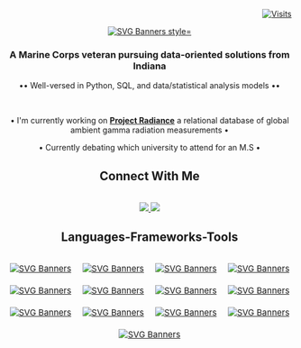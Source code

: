 <p align="right">
  <a href="https://visitorbadge.io/status?path=NCutler211%2FNCutler211">
    <img src="https://api.visitorbadge.io/api/visitors?path=NCutler211%2FNCutler211&label=Visits&countColor=%23263759" alt="Visits">
  </a>
</p>

<p align="center">
  <a href="https://github.com/Akshay090/svg-banners">
    <img src="https://svg-banners.vercel.app/api?type=luminance&text1=Nate%20Cutler%20Data%20Scientist&width=800&height=400" alt="SVG Banners style="font-size: 15px;">
  </a>
</p>

<h3 align="center">A Marine Corps veteran  pursuing data-oriented solutions from Indiana </h3>
<div align="center">
  
•• Well-versed in Python, SQL, and data/statistical analysis models ••

</div>
<br/>

<div align="center">
  
• I'm currently working on [**Project Radiance**](https://github.com/dessak/ISTA498-Capstone) a relational database of global ambient gamma radiation measurements •
  
• Currently debating which university to attend for an M.S •

</div>

<h2 align="center"> Connect With Me </h2>
<br/>
<div align="center">
  <a href="mailto:ncutler211@gmail.com">
    <img src="https://img.shields.io/badge/Gmail-333333?style=for-the-badge&logo=gmail&logoColor=red" target="_blank"/>
  </a>
  <a href="https://www.linkedin.com/in/natecutler/" target="_blank">
    <img src="https://img.shields.io/badge/LinkedIn-333333?style=for-the-badge&logo=linkedin&logoColor=blue" target=_blank"/>
  </a>
</div>


<h2 align="center"> Languages-Frameworks-Tools </h2>
<br/>

<div align="center" style="display: flex; flex-wrap: wrap; justify-content: center; gap: 20px;">

  <a href="https://github.com/Akshay090/svg-banners">
    <img src="https://img.shields.io/badge/Python-FFD43B?style=for-the-badge&logo=python&logoColor=blue" alt="SVG Banners" style="font-size: 15px;">
  </a>
  <a href="https://github.com/Akshay090/svg-banners">
    <img src="https://img.shields.io/badge/R-276DC3?style=for-the-badge&logo=r&logoColor=white" alt="SVG Banners" style="font-size: 15px;">
  </a>
  <a href="https://github.com/Akshay090/svg-banners">
    <img src="https://img.shields.io/badge/MySQL-005C84?style=for-the-badge&logo=mysql&logoColor=white" alt="SVG Banners" style="font-size: 15px;">
  </a>
  <a href="https://github.com/Akshay090/svg-banners">
    <img src="https://img.shields.io/badge/Sqlite-003B57?style=for-the-badge&logo=sqlite&logoColor=white" alt="SVG Banners" style="font-size: 15px;">
  </a>
  <a href="https://github.com/Akshay090/svg-banners">
    <img src="https://img.shields.io/badge/HTML5-E34F26?style=for-the-badge&logo=html5&logoColor=white" alt="SVG Banners" style="font-size: 15px;">
  </a>
  <a href="https://github.com/Akshay090/svg-banners">
    <img src="https://img.shields.io/badge/Tableau-E97627?style=for-the-badge&logo=Tableau&logoColor=white" alt="SVG Banners" style="font-size: 15px;">
  </a>   
  <a href="https://github.com/Akshay090/svg-banners">
    <img src="https://img.shields.io/badge/Microsoft_Access-A4373A?style=for-the-badge&logo=microsoft-access&logoColor=white" alt="SVG Banners" style="font-size: 15px;">
  </a>
  <a href="https://github.com/Akshay090/svg-banners">
    <img src="https://img.shields.io/badge/Microsoft_Excel-217346?style=for-the-badge&logo=microsoft-excel&logoColor=white" alt="SVG Banners" style="font-size: 15px;">
  </a>
  <a href="https://github.com/Akshay090/svg-banners">
    <img src="https://img.shields.io/badge/Microsoft_Office-D83B01?style=for-the-badge&logo=microsoft-office&logoColor=white" alt="SVG Banners" style="font-size: 15px;">
  </a>
  <a href="https://github.com/Akshay090/svg-banners">
    <img src="https://img.shields.io/badge/Microsoft_PowerPoint-B7472A?style=for-the-badge&logo=microsoft-powerpoint&logoColor=white" alt="SVG Banners" style="font-size: 15px;">
  </a>
  <a href="https://github.com/Akshay090/svg-banners">
    <img src="https://img.shields.io/badge/Microsoft_Word-2B579A?style=for-the-badge&logo=microsoft-word&logoColor=white" alt="SVG Banners" style="font-size: 15px;">
  </a>
  <a href="https://github.com/Akshay090/svg-banners">
    <img src="https://img.shields.io/badge/Numpy-777BB4?style=for-the-badge&logo=numpy&logoColor=white" alt="SVG Banners" style="font-size: 15px;">
  </a>
  <a href="https://github.com/Akshay090/svg-banners">
    <img src="https://img.shields.io/badge/Pandas-2C2D72?style=for-the-badge&logo=pandas&logoColor=white" alt="SVG Banners" style="font-size: 15px;">
  </a>
</div>





<!--
**NCutler211/NCutler211** is a ✨ _special_ ✨ repository because its `README.md` (this file) appears on your GitHub profile.

Here are some ideas to get you started:

- 🔭 I’m currently working on ...
- 🌱 I’m currently learning ...
- 👯 I’m looking to collaborate on ...
- 🤔 I’m looking for help with ...
- 💬 Ask me about ...
- 📫 How to reach me: ...
- 😄 Pronouns: ...
- ⚡ Fun fact: ...
-->
